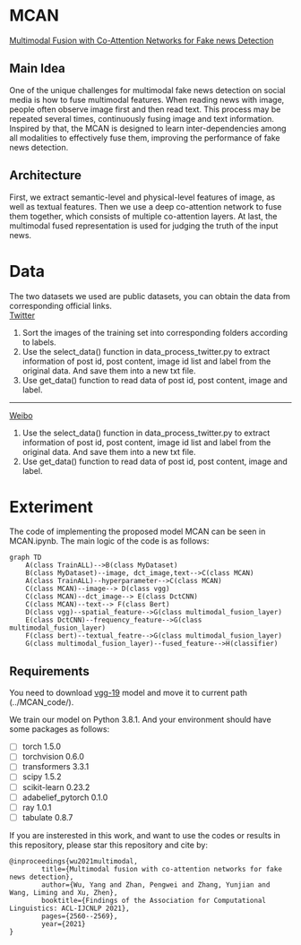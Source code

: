 # MCAN
[Multimodal Fusion with Co-Attention Networks for Fake news Detection](https://aclanthology.org/2021.findings-acl.226.pdf)

## Main Idea
One of the unique challenges for multimodal fake news detection on social media is how to fuse multimodal features. When reading news with image, people often observe image first and then read text. This process may be repeated several times, continuously fusing image and text information. Inspired by that, the MCAN is designed to learn inter-dependencies among all modalities to effectively fuse them, improving the performance of fake news detection.
## Architecture
First, we extract semantic-level and physical-level features of image, as well as textual features. Then we use a deep co-attention network to fuse them together, which consists of multiple co-attention layers. At last, the multimodal fused representation is used for judging the truth of the input news. 

# Data
The two datasets we used are public datasets, you can obtain the data from corresponding official links.  
[Twitter](http://www.multimediaeval.org/mediaeval2016/verifyingmultimediause/index.html)

1. Sort the images of the training set into corresponding folders according to labels.  
2. Use the select_data() function in data_process_twitter.py to extract information of post id, post content, image id list and label from the original data. And save them into a new txt file.  
3. Use get_data() function to read data of post id, post content, image and label.  
***
[Weibo](https://forms.gle/Hqzcv8DCy15JbeZW6)
1. Use the select_data() function in data_process_twitter.py to extract information of post id, post content, image id list and label from the original data. And save them into a new txt file.  
2. Use get_data() function to read data of post id, post content, image and label.

# Exteriment
The code of implementing the proposed model MCAN can be seen in MCAN.ipynb.
The main logic of the code is as follows:

```mermaid
graph TD
    A(class TrainALL)-->B(class MyDataset)
    B(class MyDataset)--image, dct_image,text-->C(class MCAN)
    A(class TrainALL)--hyperparameter-->C(class MCAN)
    C(class MCAN)--image--> D(class vgg)
    C(class MCAN)--dct_image--> E(class DctCNN)
    C(class MCAN)--text--> F(class Bert)
    D(class vgg)--spatial_feature-->G(class multimodal_fusion_layer)
    E(class DctCNN)--frequency_feature-->G(class multimodal_fusion_layer)
    F(class bert)--textual_featre-->G(class multimodal_fusion_layer)
    G(class multimodal_fusion_layer)--fused_feature-->H(classifier)
```

## Requirements

You need to download [vgg-19](https://download.pytorch.org/models/vgg19-dcbb9e9d.pth) model and move it to current path (../MCAN_code/).

We train our model on Python 3.8.1. And your environment should have some packages as follows: 

- [ ] torch 1.5.0
- [ ] torchvision 0.6.0
- [ ] transformers 3.3.1
- [ ] scipy 1.5.2
- [ ] scikit-learn 0.23.2
- [ ] adabelief_pytorch 0.1.0
- [ ] ray 1.0.1
- [ ] tabulate 0.8.7

If you are insterested in this work, and want to use the codes or results in this repository, please star this repository and cite by:
```
@inproceedings{wu2021multimodal,
        title={Multimodal fusion with co-attention networks for fake news detection},
        author={Wu, Yang and Zhan, Pengwei and Zhang, Yunjian and Wang, Liming and Xu, Zhen},
        booktitle={Findings of the Association for Computational Linguistics: ACL-IJCNLP 2021},
        pages={2560--2569},
        year={2021}
}
